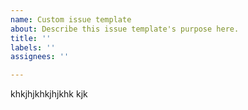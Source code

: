 ```yaml
---
name: Custom issue template
about: Describe this issue template's purpose here.
title: ''
labels: ''
assignees: ''

---
```



khkjhjkhkjhjkhk
kjk